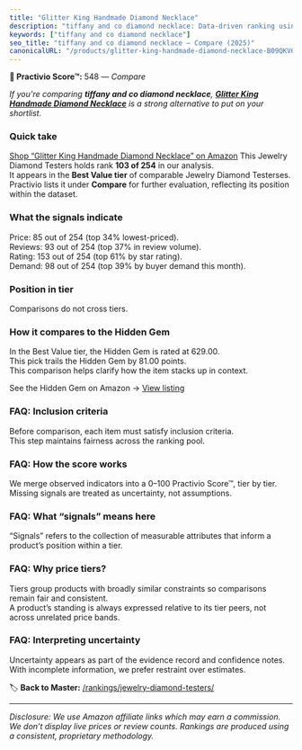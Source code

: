 ```yaml
---
title: "Glitter King Handmade Diamond Necklace"
description: "tiffany and co diamond necklace: Data-driven ranking using the Practivio Score™. Positioned by quality, value, demand, findability, momentum."
keywords: ["tiffany and co diamond necklace"]
seo_title: "tiffany and co diamond necklace — Compare (2025)"
canonicalURL: "/products/glitter-king-handmade-diamond-necklace-B09QKV6TYB/"
---
```


**🛒 Practivio Score™:** 548 — _Compare_


*If you're comparing **tiffany and co diamond necklace**, **[Glitter King Handmade Diamond Necklace](https://www.amazon.com/dp/B09QKV6TYB?tag=practivio-20)** is a strong alternative to put on your shortlist.*
### Quick take
[Shop “Glitter King Handmade Diamond Necklace” on Amazon](https://www.amazon.com/dp/B09QKV6TYB?tag=practivio-20)
This Jewelry Diamond Testers holds rank **103 of 254** in our analysis.  
It appears in the **Best Value tier** of comparable Jewelry Diamond Testerses.  
Practivio lists it under **Compare** for further evaluation, reflecting its position within the dataset.

### What the signals indicate
Price: 85 out of 254 (top 34% lowest-priced).  
Reviews: 93 out of 254 (top 37% in review volume).  
Rating: 153 out of 254 (top 61% by star rating).  
Demand: 98 out of 254 (top 39% by buyer demand this month).

### Position in tier
Comparisons do not cross tiers.

### How it compares to the Hidden Gem
In the Best Value tier, the Hidden Gem is rated at 629.00.  
This pick trails the Hidden Gem by 81.00 points.  
This comparison helps clarify how the item stacks up in context.  

See the Hidden Gem on Amazon → [View listing](https://www.amazon.com/dp/B0CPHMR3P8?tag=practivio-20)

### FAQ: Inclusion criteria
Before comparison, each item must satisfy inclusion criteria.  
This step maintains fairness across the ranking pool.

### FAQ: How the score works
We merge observed indicators into a 0–100 Practivio Score™, tier by tier.  
Missing signals are treated as uncertainty, not assumptions.

### FAQ: What “signals” means here
“Signals” refers to the collection of measurable attributes that inform a product’s position within a tier.

### FAQ: Why price tiers?
Tiers group products with broadly similar constraints so comparisons remain fair and consistent.  
A product’s standing is always expressed relative to its tier peers, not across unrelated price bands.

### FAQ: Interpreting uncertainty
Uncertainty appears as part of the evidence record and confidence notes.  
With incomplete information, we prefer restraint over estimates.

<!-- Missing template for Compare/CompareWithinPriceClass -->


🏷️ **Back to Master:** [/rankings/jewelry-diamond-testers/](/rankings/jewelry-diamond-testers/)

---
_Disclosure: We use Amazon affiliate links which may earn a commission. We don’t display live prices or review counts. Rankings are produced using a consistent, proprietary methodology._
